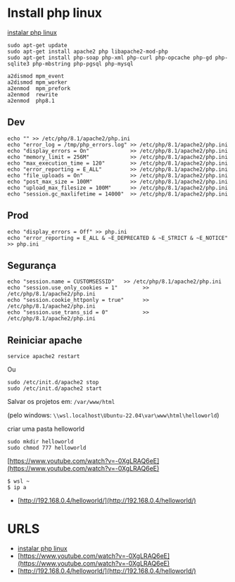 # Install php linux

[instalar php linux](https://www.php.com.br/instalacao-php-linux)

```
sudo apt-get update
sudo apt-get install apache2 php libapache2-mod-php
sudo apt-get install php-soap php-xml php-curl php-opcache php-gd php-sqlite3 php-mbstring php-pgsql php-mysql
```

```
a2dismod mpm_event
a2dismod mpm_worker
a2enmod  mpm_prefork
a2enmod  rewrite
a2enmod  php8.1
```

## Dev

```
echo "" >> /etc/php/8.1/apache2/php.ini
echo "error_log = /tmp/php_errors.log" >> /etc/php/8.1/apache2/php.ini
echo "display_errors = On"             >> /etc/php/8.1/apache2/php.ini
echo "memory_limit = 256M"             >> /etc/php/8.1/apache2/php.ini
echo "max_execution_time = 120"        >> /etc/php/8.1/apache2/php.ini
echo "error_reporting = E_ALL"         >> /etc/php/8.1/apache2/php.ini
echo "file_uploads = On"               >> /etc/php/8.1/apache2/php.ini
echo "post_max_size = 100M"            >> /etc/php/8.1/apache2/php.ini
echo "upload_max_filesize = 100M"      >> /etc/php/8.1/apache2/php.ini
echo "session.gc_maxlifetime = 14000"  >> /etc/php/8.1/apache2/php.ini
```

## Prod

```
echo "display_errors = Off" >> php.ini
echo "error_reporting = E_ALL & ~E_DEPRECATED & ~E_STRICT & ~E_NOTICE" >> php.ini
```

## Segurança

```
echo "session.name = CUSTOMSESSID"   >> /etc/php/8.1/apache2/php.ini
echo "session.use_only_cookies = 1"        >> /etc/php/8.1/apache2/php.ini
echo "session.cookie_httponly = true"      >> /etc/php/8.1/apache2/php.ini
echo "session.use_trans_sid = 0"           >> /etc/php/8.1/apache2/php.ini
```

## Reiniciar apache

`service apache2 restart`

Ou

```
sudo /etc/init.d/apache2 stop
sudo /etc/init.d/apache2 start
```

Salvar os projetos em: `/var/www/html`

(pelo windows: `\\wsl.localhost\Ubuntu-22.04\var\www\html\helloworld`)

criar uma pasta helloworld

```
sudo mkdir helloworld
sudo chmod 777 helloworld
```

[https://www.youtube.com/watch?v=-0XgLRAQ6eE](https://www.youtube.com/watch?v=-0XgLRAQ6eE)

```
$ wsl ~
$ ip a
```

- [http://192.168.0.4/helloworld/](http://192.168.0.4/helloworld/)

# URLS

- [instalar php linux](https://www.php.com.br/instalacao-php-linux)
- [https://www.youtube.com/watch?v=-0XgLRAQ6eE](https://www.youtube.com/watch?v=-0XgLRAQ6eE)
- [http://192.168.0.4/helloworld/](http://192.168.0.4/helloworld/)
